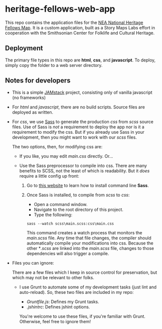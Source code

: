 # heritage-fellows-web-app

This repo contains the application files for the [NEA National Heritage Fellows Map](https://storymaps.esri.com/stories/2017/heritage-fellows/map.html).  It is a custom application, built as a Story Maps Labs effort in cooperation with the Smithsonian Center for Folklife and Cultural Heritage.  

## Deployment

The primary file types in this repo are **html**, **css**, and **javascript**.  To deploy, simply copy the folder to a web server directory.

## Notes for developers

* This is a simple [JAMstack]("https://jamstack.org/") project, consisting only of vanilla javascript (no frameworks)
* For *html* and *javascript*, there are no build scripts.  Source files are deployed as written.
* For *css*, we use [Sass](https://sass-lang.com/) to generate the production *css* from *scss* source files.  Use of Sass is _not_ a requirement to deploy the app nor is it a requirement to modify the css.  But if you already use Sass in your development, then you might want to work with our *scss* files.

	The two options, then, for modifying css are:

	* If you like, you may edit *main.css* directly.  Or...

	* Use the Sass preprocessor to compile into css.  There are many benefits to SCSS, not the least of which is readability.  But it *does* require a little config up front:

		1. Go to [this website](https://sass-lang.com/install) to learn how to install command line **Sass**.
		2. Once Sass is installed, to compile from *scss* to *css*:

			* Open a command window.
			* Navigate to the root directory of this project.
			* Type the following:

			```
			sass --watch scss\main.scss:css\main.css
			```

			This command creates a watch process that monitors the *main.scss* file.  Any time that file changes, the compiler should automatically compile your modifications into css.  Because the other **.scss* are linked into the *main.scss* file, changes to those dependencies will also trigger a compile.

* Files you can ignore:

	There are a few files which I keep in source control for preservation, but which may not be relevant to other folks.

	* I use Grunt to automate some of my development tasks (just lint and auto-reload).  So, these two files are included in my repo: 
		* *Gruntfile.js*: Defines my Grunt tasks.
		* *.jshintrc*: Defines jshint options.

		You're welcome to use these files, if you're familiar with Grunt.  Otherwise, feel free to ignore them!
